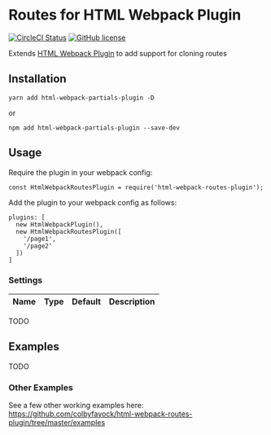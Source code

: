 # Routes for HTML Webpack Plugin

[![CircleCI Status](https://circleci.com/gh/colbyfayock/html-webpack-routes-plugin.svg?style=shield&circle-token=:circle-token)](https://circleci.com/gh/colbyfayock/html-webpack-routes-plugin) [![GitHub license](https://img.shields.io/badge/license-MIT-blue.svg)](https://github.com/colbyfayock/html-webpack-routes-plugin/blob/master/LICENSE)

Extends [HTML Webpack Plugin](https://github.com/jantimon/html-webpack-plugin) to add support for cloning routes


## Installation
```
yarn add html-webpack-partials-plugin -D
```
or
```
npm add html-webpack-partials-plugin --save-dev
```

## Usage

Require the plugin in your webpack config:
```
const HtmlWebpackRoutesPlugin = require('html-webpack-routes-plugin');
```

Add the plugin to your webpack config as follows:
```
plugins: [
  new HtmlWebpackPlugin(),
  new HtmlWebpackRoutesPlugin([
    '/page1',
    '/page2'
  ])
]
```

### Settings
| Name      | Type     | Default | Description
|:---------:|:--------:|:-------:|:----------|

TODO

## Examples

TODO

### Other Examples
See a few other working examples here: https://github.com/colbyfayock/html-webpack-routes-plugin/tree/master/examples
